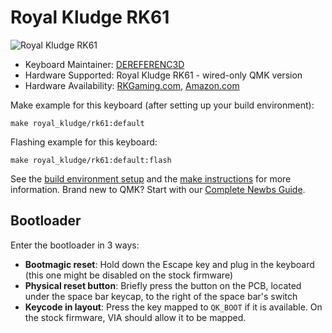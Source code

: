 # Royal Kludge RK61

![Royal Kludge RK61](https://imgur.com/9YoEEkH.jpg)

* Keyboard Maintainer: [DEREFERENC3D](https://github.com/DEREFERENC3D)
* Hardware Supported: Royal Kludge RK61 - wired-only QMK version
* Hardware Availability: [RKGaming.com](https://en.rkgaming.com/product/43/), [Amazon.com](https://www.amazon.com/RK-ROYAL-KLUDGE-Mechanical-Ultra-Compact/dp/B0832LSV8N)

Make example for this keyboard (after setting up your build environment):

    make royal_kludge/rk61:default

Flashing example for this keyboard:

    make royal_kludge/rk61:default:flash

See the [build environment setup](https://docs.qmk.fm/#/getting_started_build_tools) and the [make instructions](https://docs.qmk.fm/#/getting_started_make_guide) for more information. Brand new to QMK? Start with our [Complete Newbs Guide](https://docs.qmk.fm/#/newbs).

## Bootloader

Enter the bootloader in 3 ways:

* **Bootmagic reset**: Hold down the Escape key and plug in the keyboard (this one might be disabled on the stock firmware)
* **Physical reset button**: Briefly press the button on the PCB, located under the space bar keycap, to the right of the space bar's switch
* **Keycode in layout**: Press the key mapped to `QK_BOOT` if it is available. On the stock firmware, VIA should allow it to be mapped.
